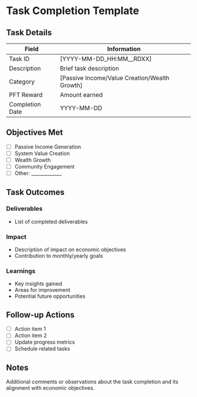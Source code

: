 # Task Completion Template

## Task Details

| Field | Information |
|-------|-------------|
| Task ID | [YYYY-MM-DD_HH:MM__RDXX] |
| Description | Brief task description |
| Category | [Passive Income/Value Creation/Wealth Growth] |
| PFT Reward | Amount earned |
| Completion Date | YYYY-MM-DD |

## Objectives Met

- [ ] Passive Income Generation
- [ ] System Value Creation
- [ ] Wealth Growth
- [ ] Community Engagement
- [ ] Other: _____________

## Task Outcomes

### Deliverables
- List of completed deliverables

### Impact
- Description of impact on economic objectives
- Contribution to monthly/yearly goals

### Learnings
- Key insights gained
- Areas for improvement
- Potential future opportunities

## Follow-up Actions

- [ ] Action item 1
- [ ] Action item 2
- [ ] Update progress metrics
- [ ] Schedule related tasks

## Notes

Additional comments or observations about the task completion and its alignment with economic objectives.
